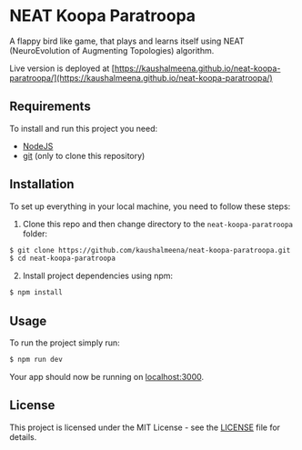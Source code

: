# NEAT Koopa Paratroopa

A flappy bird like game, that plays and learns itself using NEAT (NeuroEvolution of Augmenting Topologies) algorithm.

Live version is deployed at [https://kaushalmeena.github.io/neat-koopa-paratroopa/](https://kaushalmeena.github.io/neat-koopa-paratroopa/)

## Requirements

To install and run this project you need:

- [NodeJS](https://nodejs.org/ "NodeJS")
- [git](https://git-scm.com/downloads "git") (only to clone this repository)

## Installation

To set up everything in your local machine, you need to follow these steps:

1. Clone this repo and then change directory to the `neat-koopa-paratroopa` folder:

```bash
$ git clone https://github.com/kaushalmeena/neat-koopa-paratroopa.git
$ cd neat-koopa-paratroopa
```

2. Install project dependencies using npm:

```bash
$ npm install
```

## Usage

To run the project simply run:

```bash
$ npm run dev
```

Your app should now be running on [localhost:3000](http://localhost:3000/).

## License

This project is licensed under the MIT License - see the [LICENSE](LICENSE) file for details.
